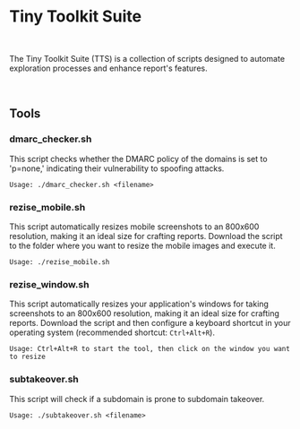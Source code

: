 # Tiny Toolkit Suite</h1>
<br>
<p>The Tiny Toolkit Suite (TTS) is a collection of scripts designed to automate exploration processes and enhance report's features.</p>

<br>

## Tools

### dmarc_checker.sh
This script checks whether the DMARC policy of the domains is set to 'p=none,' indicating their vulnerability to spoofing attacks.

```
Usage: ./dmarc_checker.sh <filename>
```

### rezise_mobile.sh
This script automatically resizes mobile screenshots to an 800x600 resolution, making it an ideal size for crafting reports.
Download the script to the folder where you want to resize the mobile images and execute it.

```
Usage: ./rezise_mobile.sh
```


### rezise_window.sh
This script automatically resizes your application's windows for taking screenshots to an 800x600 resolution, making it an ideal size for crafting reports.
Download the script and then configure a keyboard shortcut in your operating system (recommended shortcut: `Ctrl+Alt+R`).

```
Usage: Ctrl+Alt+R to start the tool, then click on the window you want to resize
```



### subtakeover.sh
This script will check if a subdomain is prone to subdomain takeover.

```
Usage: ./subtakeover.sh <filename>
```

